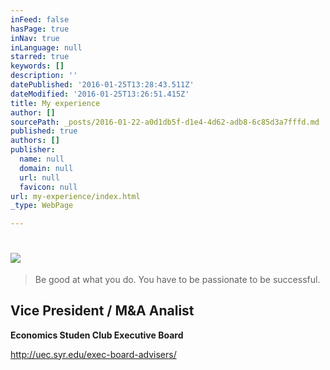 ```yaml
---
inFeed: false
hasPage: true
inNav: true
inLanguage: null
starred: true
keywords: []
description: ''
datePublished: '2016-01-25T13:28:43.511Z'
dateModified: '2016-01-25T13:26:51.415Z'
title: My experience
author: []
sourcePath: _posts/2016-01-22-a0d1db5f-d1e4-4d62-adb8-6c85d3a7fffd.md
published: true
authors: []
publisher:
  name: null
  domain: null
  url: null
  favicon: null
url: my-experience/index.html
_type: WebPage

---
```

# 

## ![](https://s3-us-west-2.amazonaws.com/the-grid-img/p/97d6e4ef83514a0d4dd692f8b022944a6f40c05c.jpg)

> Be good at what you do. You have to be passionate to be successful.

## Vice President / M&A Analist

**Economics Studen Club Executive Board**

http://uec.syr.edu/exec-board-advisers/